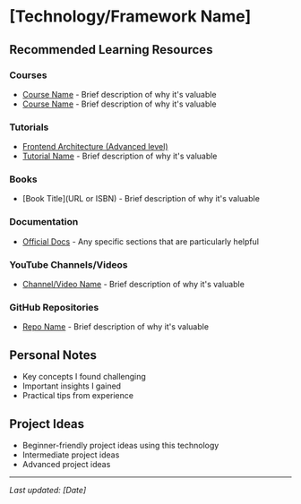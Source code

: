 # [Technology/Framework Name]

## Recommended Learning Resources

### Courses
- [Course Name](URL) - Brief description of why it's valuable
- [Course Name](URL) - Brief description of why it's valuable

### Tutorials
- [Frontend Architecture (Advanced level)](https://www.youtube.com/@d.zhiganov)
- [Tutorial Name](URL) - Brief description of why it's valuable

### Books
- [Book Title](URL or ISBN) - Brief description of why it's valuable

### Documentation
- [Official Docs](URL) - Any specific sections that are particularly helpful

### YouTube Channels/Videos
- [Channel/Video Name](URL) - Brief description of why it's valuable

### GitHub Repositories
- [Repo Name](URL) - Brief description of why it's valuable

## Personal Notes
- Key concepts I found challenging
- Important insights I gained
- Practical tips from experience

## Project Ideas
- Beginner-friendly project ideas using this technology
- Intermediate project ideas
- Advanced project ideas

---
*Last updated: [Date]*